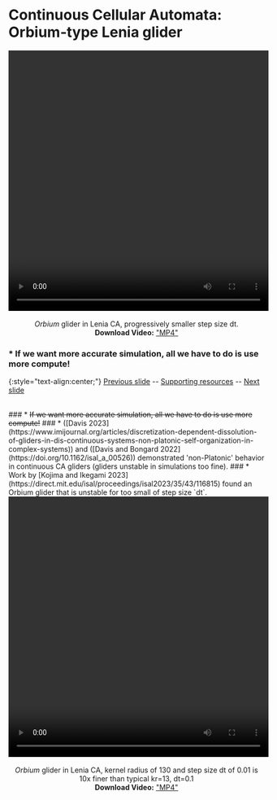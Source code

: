 # Continuous Cellular Automata: Orbium-type Lenia glider 

<div align="center">

<!-- 'video for everyone' code snippet from https://camendesign.com/code/video_for_everybody -->
<!-- first try HTML5 playback: if serving as XML, expand `controls` to `controls="controls"` and autoplay likewise -->
<!-- warning: playback does not work on iOS3 if you include the poster attribute! fixed in iOS4.0 -->
<video width="512" height="512" controls>
	<source src="https://raw.githubusercontent.com/riveSunder/fractal_persistence/master/docs/assets/vid1c_orbium_unicaudatus.mp4" type="video/mp4" /><!-- Safari / iOS video    -->
<!-- <source src="__VIDEO__.OGV" type="video/ogg" /><!-- Firefox / Opera / Chrome10 --> -->
	<!-- fallback to Flash: -->
	<object width="512" height="512" type="application/x-shockwave-flash" data="__FLASH__.SWF">
		<!-- Firefox uses the `data` attribute above, IE/Safari uses the param below -->
		<param name="movie" value="__FLASH__.SWF" />
		<param name="flashvars" value="controlbar=over&amp;image=__image__.png&amp;file=https://raw.githubusercontent.com/riveSunder/fractal_persistence/master/docs/assets/vid1c_orbium_unicaudatus.mp4" />
		<!-- fallback image. note the title field below, put the title of the video there -->
		<img src="https://raw.githubusercontent.com/riveSunder/fractal_persistence/master/docs/assets/vid1c_thumbnail.png" width="512" height="512" alt="thumbnail of _Orbium_ glider"
		     title="No video playback capabilities, please download the video below" />
	</object>
</video>
<p>	
  <em>Orbium</em> glider in Lenia CA, progressively smaller step size dt. 
  <br>
  <strong>Download Video:</strong>
	<a href="https://raw.githubusercontent.com/riveSunder/fractal_persistence/master/docs/assets/vid1c_orbium_unicaudatus.mp4">"MP4"</a>
<!-- Open Format:	<a href="__VIDEO__.OGV">"Ogg"</a> -->
</p>

</div>

### * If we want more accurate simulation, all we have to do is use more compute!

{:style="text-align:center;"}
[Previous slide](https://rivesunder.github.io/fractal_persistence/al24_slide_002b) -- [Supporting resources](https://rivesunder.github.io/fractal_persistence) -- [Next slide](https://rivesunder.github.io/fractal_persistence/al24_slide_004)

<br>
### * <strike>If we want more accurate simulation, all we have to do is use more compute!</strike>
### * ([Davis 2023](https://www.imijournal.org/articles/discretization-dependent-dissolution-of-gliders-in-dis-continuous-systems-non-platonic-self-organization-in-complex-systems)) and ([Davis and Bongard 2022](https://doi.org/10.1162/isal_a_00526)) demonstrated 'non-Platonic' behavior in continuous CA gliders (gliders unstable in simulations too fine).
### * Work by [Kojima and Ikegami 2023](https://direct.mit.edu/isal/proceedings/isal2023/35/43/116815) found an Orbium glider that is unstable for too small of step size `dt`.


<br>
<div align="center">

<!-- 'video for everyone' code snippet from https://camendesign.com/code/video_for_everybody -->
<!-- first try HTML5 playback: if serving as XML, expand `controls` to `controls="controls"` and autoplay likewise -->
<!-- warning: playback does not work on iOS3 if you include the poster attribute! fixed in iOS4.0 -->
<video width="512" height="512" controls>
	<source src="https://raw.githubusercontent.com/riveSunder/fractal_persistence/master/docs/assets/vid1b_orbium_unicaudatus.mp4" type="video/mp4" /><!-- Safari / iOS video    -->
<!-- <source src="__VIDEO__.OGV" type="video/ogg" /><!-- Firefox / Opera / Chrome10 --> -->
	<!-- fallback to Flash: -->
	<object width="512" height="512" type="application/x-shockwave-flash" data="__FLASH__.SWF">
		<!-- Firefox uses the `data` attribute above, IE/Safari uses the param below -->
		<param name="movie" value="__FLASH__.SWF" />
		<param name="flashvars" value="controlbar=over&amp;image=__image__.png&amp;file=https://raw.githubusercontent.com/riveSunder/fractal_persistence/master/assets/vid1b_orbium_unicaudatus.mp4" />
		<!-- fallback image. note the title field below, put the title of the video there -->
		<img src="https://raw.githubusercontent.com/riveSunder/fractal_persistence/master/docs/assets/vid1b_thumbnail.png" width="512" height="512" alt="thumbnail of _Orbium_ glider"
		     title="No video playback capabilities, please download the video below" />
	</object>
</video>
<p>	
  <em>Orbium</em> glider in Lenia CA, kernel radius of 130 and step size dt of 0.01 is 10x finer than typical kr=13, dt=0.1
  <br>
  <strong>Download Video:</strong>
	<a href="https://raw.githubusercontent.com/riveSunder/fractal_persistence/master/assets/vid1b_orbium_unicaudatus.mp4">"MP4"</a>
<!-- Open Format:	<a href="__VIDEO__.OGV">"Ogg"</a> -->
</p>

</div>
